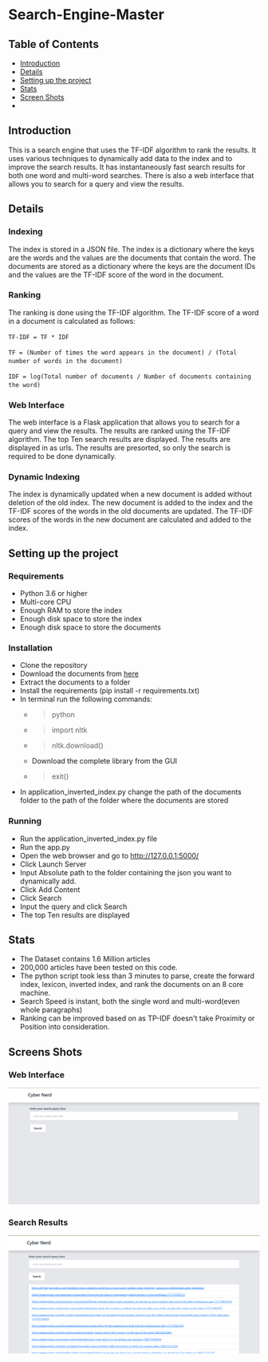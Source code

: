 # Search-Engine-Master

## Table of Contents

- [Introduction](#introduction)
- [Details](#Details)
- [Setting up the project](#Setting-up-the-project)
- [Stats](#stats)
- [Screen Shots](#screens-shots)
- 


## Introduction

This is a search engine that uses the TF-IDF algorithm to rank the results. It uses various techniques to dynamically add data to the index and to improve the search results. It has instantaneously fast search results for both one word and multi-word searches.
There is also a web interface that allows you to search for a query and view the results.

## Details

### Indexing

The index is stored in a JSON file. The index is a dictionary where the keys are the words and the values are the documents that contain the word. The documents are stored as a dictionary where the keys are the document IDs and the values are the TF-IDF score of the word in the document.

### Ranking

The ranking is done using the TF-IDF algorithm. The TF-IDF score of a word in a document is calculated as follows:

`TF-IDF = TF * IDF`

`TF = (Number of times the word appears in the document) / (Total number of words in the document)`

`IDF = log(Total number of documents / Number of documents containing the word)`

### Web Interface

The web interface is a Flask application that allows you to search for a query and view the results. The results are ranked using the TF-IDF algorithm. The top Ten search results are displayed. The results are displayed in as urls. The results are presorted, so only the search is required to be done dynamically.

### Dynamic Indexing

The index is dynamically updated when a new document is added without deletion of the old index. The new document is added to the index and the TF-IDF scores of the words in the old documents are updated. The TF-IDF scores of the words in the new document are calculated and added to the index.

## Setting up the project

### Requirements

- Python 3.6 or higher
- Multi-core CPU
- Enough RAM to store the index
- Enough disk space to store the index
- Enough disk space to store the documents

### Installation

- Clone the repository
- Download the documents from [here](https://dataverse.harvard.edu/api/access/datafile/6078140)
- Extract the documents to a folder
- Install the requirements (pip install -r requirements.txt)
- In terminal run the following commands:
    - >python
    - >import nltk
    - >nltk.download()
    - Download the complete library from the GUI
    - >exit()
- In application_inverted_index.py change the path of the documents folder to the path of the folder where the documents are stored
### Running
- Run the application_inverted_index.py file
- Run the app.py
- Open the web browser and go to http://127.0.0.1:5000/
- Click Launch Server
- Input Absolute path to the folder containing the json you want to dynamically add.
- Click Add Content
- Click Search
- Input the query and click Search
- The top Ten results are displayed


## Stats

- The Dataset contains 1.6 Million articles
- 200,000 articles have been tested on this code.
- The python script took less than 3 minutes to parse, create the forward index, lexicon, inverted index, and rank the documents on an 8 core machine.
- Search Speed is instant, both the single word and multi-word(even whole paragraphs)
- Ranking can be improved based on as TP-IDF doesn't take Proximity or Position into consideration.



## Screens Shots
### Web Interface
![img.png](img.png)
### Search Results
![img_1.png](img_1.png)




